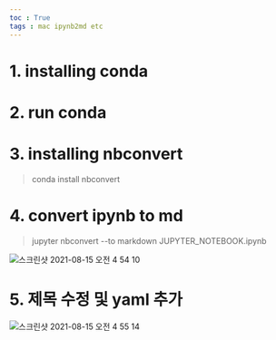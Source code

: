 ```yaml
--- 
toc : True
tags : mac ipynb2md etc
---
```

# 1. installing conda
# 2. run conda 
# 3. installing nbconvert
> conda install nbconvert
# 4. convert ipynb to md
> jupyter nbconvert --to markdown JUPYTER_NOTEBOOK.ipynb

![스크린샷 2021-08-15 오전 4 54 10](https://user-images.githubusercontent.com/67637935/129458668-6fc07bd5-837a-425e-a205-8e565039c5ea.png)
# 5. 제목 수정 및 yaml 추가
![스크린샷 2021-08-15 오전 4 55 14](https://user-images.githubusercontent.com/67637935/129458696-e3c590b6-6f6a-4928-8b44-40e36a5368a0.png)

